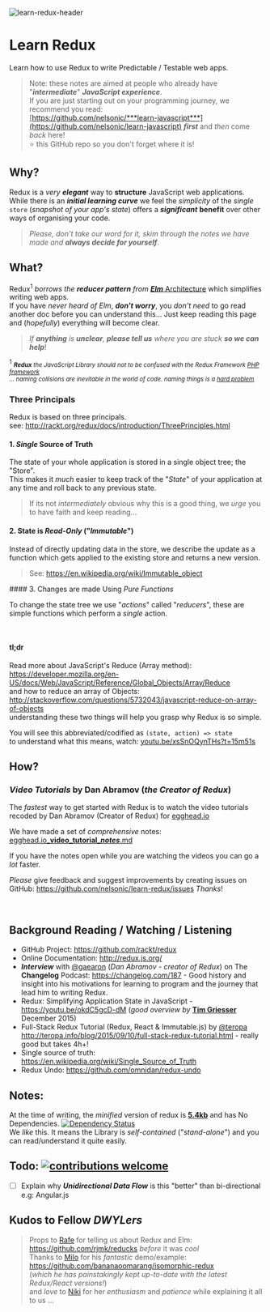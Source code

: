 ![learn-redux-header](https://cloud.githubusercontent.com/assets/194400/12205940/0c75bc34-b636-11e5-91b5-1e9a3a104400.png)

# Learn Redux

Learn how to use Redux to write Predictable / Testable web apps.

> Note: these notes are aimed at people who already have "***intermediate***" ***JavaScript experience***.  
> If you are just starting out on your programming journey, we recommend you read:  
> [https://github.com/nelsonic/***learn-javascript***](https://github.com/nelsonic/learn-javascript)
> ***first***
and *then* come *back* here!  
> :star: this GitHub repo so you don't forget where it is!


## Why?

Redux is a *very* ***elegant*** way 
to **structure** JavaScript web applications.  
While there is an ***initial learning curve*** we feel the *simplicity*
of the *single* `store` (*snapshot of your app's state*) 
offers a ***significant***
**benefit** over other ways of organising your code.

> *Please, don't take our word for it,
skim through the notes we have made and*
***always decide for yourself***.

## What?

Redux<sup>1</sup> *borrows the* ***reducer pattern*** *from*
[***Elm*** Architecture](https://github.com/evancz/elm-architecture-tutorial/)
which simplifies writing web apps.  
If you have *never heard of Elm*, ***don't worry***,
you *don't need* to go read another doc before you can understand this...
Just keep reading this page and (*hopefully*) everything will become clear.

> _If **anything** is **unclear**, 
**please tell us** where you are stuck **so we can help**_!


<sup>1</sup> <small> ***Redux*** *the JavaScript Library should not to be confused with the Redux Framework [PHP framework](https://github.com/reduxframework/redux-framework)  
... naming collisions are inevitable in the world of code.
naming things is a [hard problem](http://martinfowler.com/bliki/TwoHardThings.html)*</small>

### Three Principals

Redux is based on three principals.  
see: http://rackt.org/redux/docs/introduction/ThreePrinciples.html

#### 1. *Single* Source of Truth

The state of your whole application is stored in a single object tree; the "Store".  
This makes it *much* easier to keep track of the "*State*" of your application
at any time and roll back to any previous state.

> If its not *intermediately* obvious why this is a good thing,
we *urge* you to have faith and keep reading...

#### 2. State is *Read-Only* ("*Immutable*")

Instead of directly updating data in the store, we describe the update
as a function which gets applied to the existing store and returns a new version.

> See: https://en.wikipedia.org/wiki/Immutable_object

#### 3. Changes are made Using *Pure Functions*

To change the state tree we use "*actions*" called "*reducers*",
these are simple functions which perform a *single* action.


<br />

#### tl;dr

Read more about JavaScript's Reduce (Array method):
https://developer.mozilla.org/en-US/docs/Web/JavaScript/Reference/Global_Objects/Array/Reduce  
and how to reduce an array of Objects:
http://stackoverflow.com/questions/5732043/javascript-reduce-on-array-of-objects  
understanding these two things will help you grasp why Redux is so simple.

You will see this abbreviated/codified as `(state, action) => state`  
to understand what this means, watch: [youtu.be/xsSnOQynTHs?t=15m51s](https://youtu.be/xsSnOQynTHs?t=15m51s)


## How?


### *Video Tutorials* by Dan Abramov (*the Creator of Redux*)

The *fastest* way to get started with Redux is to watch the video tutorials
recoded by Dan Abramov (Creator of Redux) for
[egghead.io](https://egghead.io/series/getting-started-with-redux)

We have made a set of *comprehensive* notes:
[egghead.io_**video_tutorial**_***notes***.md](https://github.com/nelsonic/learn-redux/blob/master/egghead.io_video_tutorial_notes.md)

If you have the notes open while you are watching the videos you can
go a *lot* faster.  

*Please* give feedback and suggest improvements by creating issues on GitHub:
https://github.com/nelsonic/learn-redux/issues
*Thanks*!




<br />

## Background Reading / Watching / Listening

+ GitHub Project: https://github.com/rackt/redux
+ Online Documentation: http://redux.js.org/  
+ ***Interview*** with [@gaearon](https://github.com/gaearon) (*Dan Abramov - creator of Redux*)
on The **Changelog** Podcast: https://changelog.com/187 -
Good history and insight into his motivations for learning to program
and the journey that lead him to writing Redux.
+ Redux: Simplifying Application State in JavaScript -
https://youtu.be/okdC5gcD-dM (*good overview by* [**Tim Griesser**](https://github.com/tgriesser) December 2015)
+ Full-Stack Redux Tutorial (Redux, React & Immutable.js) by
[@teropa](https://github.com/teropa)
http://teropa.info/blog/2015/09/10/full-stack-redux-tutorial.html - really good but takes 4h+!
+ Single source of truth: https://en.wikipedia.org/wiki/Single_Source_of_Truth
+ Redux Undo: https://github.com/omnidan/redux-undo


## Notes:

At the time of writing, the *minified* version of redux is 
[**5.4kb**](https://github.com/nelsonic/learn-redux/issues/11#issue-124671091) 
and has
No Dependencies.
[![Dependency Status](https://david-dm.org/rackt/redux.svg)](https://david-dm.org/rackt/redux)  
We *like* this. It means the Library is *self-contained* ("*stand-alone*") and you can read/understand it quite easily.

## Todo: [![contributions welcome](https://img.shields.io/badge/pull-request-welcome-brightgreen.svg?style=flat)](https://github.com/nelsonic/learn-redux/issues)

+ [ ] Explain why ***Unidirectional Data Flow*** is this "better" than bi-directional e.g: Angular.js 

## Kudos to Fellow *DWYLers*

> Props to [Rafe](https://github.com/rjmk) for telling us about Redux and Elm: https://github.com/rjmk/reducks *before* it was *cool*   
> Thanks to [Milo](https://github.com/bananaoomarang) for his 
*fantastic* demo/example: https://github.com/bananaoomarang/isomorphic-redux  
(*which he has painstakingly kept up-to-date with the latest Redux/React versions!*)  
> and *love* to [Niki](https://github.com/nikhilaravi) for her 
*enthusiasm* and *patience* while explaining it all to us ... 
